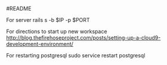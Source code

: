 #README

For server
rails s -b $IP -p $PORT

For directions to start up new workspace
http://blog.thefirehoseproject.com/posts/setting-up-a-cloud9-development-environment/

For restarting postgresql
sudo service restart postgresql